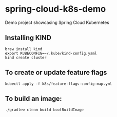 # spring-cloud-k8s-demo
Demo project showcasing Spring Cloud Kubernetes


## Installing KIND
```shell
brew install kind
export KUBECONFIG=~/.kube/kind-config.yaml
kind create cluster
```

## To create or update feature flags
```shell
kubectl apply -f k8s/feature-flags-config-map.yml
```

## To build an image:
```./gradlew clean build bootBuildImage```

